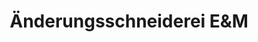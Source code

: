 ---
title: "Änderungsschneiderei E&M"
url: /erding/aenderungsschneiderei-eundm/
shop: Schneiderei
---